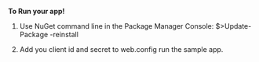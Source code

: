 
**To Run your app!**

1. Use NuGet command line in the Package Manager Console:
	$>Update-Package -reinstall

2. Add you client id and secret to web.config  run the sample app. 



